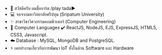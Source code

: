 - 👋 สวัสดีครับ ผมชื่ออาร์ต /play tada►
- 💻 จบจากมหาวิทยาลัยศรีปทุม (Sripatum University)
- ✨ สาขาวิชาวิศวกรรมคอมพิวเตอร์ (Computer Engineering)
- 💪 Computer Languages ✔️ ReactJS, NodeJS, EJS, ExpressJS, HTML5, CSS3, Javascript.
- ☁️ Database : MySQL, MongoDB and PostgreSQL.
- ⚡ เคยทำงานเกี่ยวกับการพัฒนา IoT ทั้งในด้าน Software และ Hardware

<!---
Apisit24/Apisit24 is a ✨ special ✨ repository because its `README.md` (this file) appears on your GitHub profile.
You can click the Preview link to take a look at your changes.
--->
